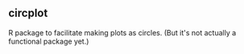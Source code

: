 ## circplot

R package to facilitate making plots as circles.
(But it's not actually a functional package yet.)
